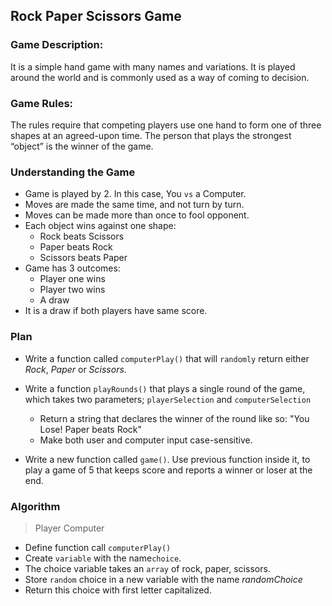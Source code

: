 ## Rock Paper Scissors Game

### Game Description:
It is a simple hand game with many names and variations. 
It is played around the world and is commonly used as a way of 
coming to decision.

### Game Rules:
The rules require that competing players use one hand to form one 
of three shapes at an agreed-upon time. The person that plays the 
strongest “object” is the winner of the game.

### Understanding the Game
- Game is played by 2. In this case, You `vs` a Computer.
- Moves are made the same time, and not turn by turn.
- Moves can be made more than once to fool opponent.
- Each object wins against one shape:
    <ul>
        <li>Rock beats Scissors</li>
        <li>Paper beats Rock</li>
        <li>Scissors beats Paper</li>
    </ul>
- Game has 3 outcomes:
    <ul>
        <li>Player one wins</li>
        <li>Player two wins</li>
        <li>A draw</li>
    </ul>
- It is a draw if both players have same score.

### Plan
- Write a function called `computerPlay()` that will `randomly` return
  either *Rock*, *Paper* or *Scissors*.


- Write a function `playRounds()` that plays a single round of the game,
  which takes two parameters; `playerSelection` and `computerSelection`
    - Return a string that declares the winner of the round like so:
      "You Lose! Paper beats Rock"
    - Make both user and computer input case-sensitive.


- Write a new function called `game()`. Use previous function inside
  it, to play a game of 5 that keeps score and reports a winner or loser
  at the end.

### Algorithm
> Player Computer
- Define function call `computerPlay()`
- Create `variable` with the name`choice`.
- The choice variable takes an `array` of rock, paper, scissors.
- Store `random` choice in a new variable with the name *randomChoice*
- Return this choice with first letter capitalized.  
